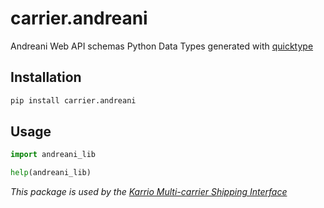 # carrier.andreani

Andreani Web API schemas Python Data Types generated with [quicktype](https://github.com/quicktype/quicktype)

## Installation

```bash
pip install carrier.andreani
```

## Usage

```python
import andreani_lib

help(andreani_lib)
```

*This package is used by the [Karrio Multi-carrier Shipping Interface](https://github.com/PurplShip/karrio)*
